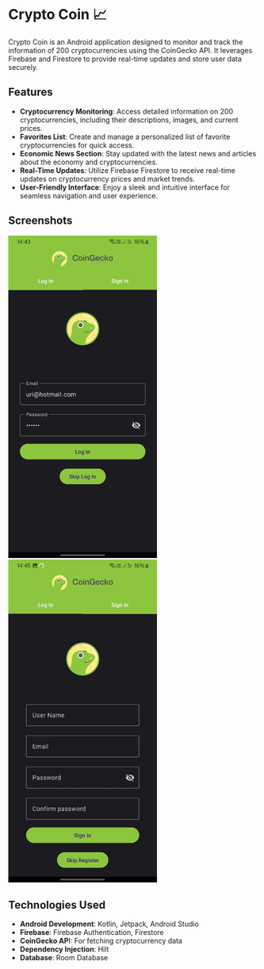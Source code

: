 # Crypto Coin  📈

Crypto Coin is an Android application designed to monitor and track the information of 200 cryptocurrencies using the CoinGecko API. It leverages Firebase and Firestore to provide real-time updates and store user data securely.

## Features
- **Cryptocurrency Monitoring**: Access detailed information on 200 cryptocurrencies, including their descriptions, images, and current prices.
- **Favorites List**: Create and manage a personalized list of favorite cryptocurrencies for quick access.
- **Economic News Section**: Stay updated with the latest news and articles about the economy and cryptocurrencies.
- **Real-Time Updates**: Utilize Firebase Firestore to receive real-time updates on cryptocurrency prices and market trends.
- **User-Friendly Interface**: Enjoy a sleek and intuitive interface for seamless navigation and user experience.

## Screenshots
<img src="app/src/main/java/com/myportfolio/portfoliocritocoinapplication/readmeImages/login.jpg" alt="Screenshot 1" width="300"/>
<img src="app/src/main/java/com/myportfolio/portfoliocritocoinapplication/readmeImages/sign.jpg" alt="Screenshot 2" width="300"/>

## Technologies Used
- **Android Development**: Kotlin, Jetpack, Android Studio
- **Firebase**: Firebase Authentication, Firestore
- **CoinGecko AP**I: For fetching cryptocurrency data
- **Dependency Injection**: Hilt
- **Database**: Room Database
